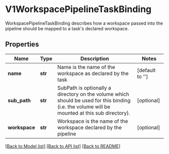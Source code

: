 # V1WorkspacePipelineTaskBinding

WorkspacePipelineTaskBinding describes how a workspace passed into the pipeline should be mapped to a task's declared workspace.
## Properties
Name | Type | Description | Notes
------------ | ------------- | ------------- | -------------
**name** | **str** | Name is the name of the workspace as declared by the task | [default to '']
**sub_path** | **str** | SubPath is optionally a directory on the volume which should be used for this binding (i.e. the volume will be mounted at this sub directory). | [optional] 
**workspace** | **str** | Workspace is the name of the workspace declared by the pipeline | [optional] 

[[Back to Model list]](../README.md#documentation-for-models) [[Back to API list]](../README.md#documentation-for-api-endpoints) [[Back to README]](../README.md)


